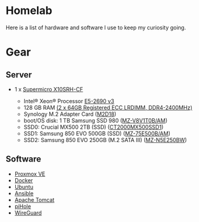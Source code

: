 # Homelab

Here is a list of hardware and software I use to keep my curiosity going.

# Gear

## Server

* 1 x [Supermicro X10SRH-CF](https://www.supermicro.com/en/products/motherboard/X10SRH-CF)

  * Intel® Xeon® Processor [E5-2690 v3](https://www.intel.com/content/www/us/en/products/sku/81713/intel-xeon-processor-e52690-v3-30m-cache-2-60-ghz/specifications.html)
  * 128 GB RAM [(2 x 64GB Registered ECC LRDIMM, DDR4-2400MHz)](https://store.supermicro.com/64gb-ddr4-2133-mem-dr464l-hl01-lr21.html)
  * Synology M.2 Adapter Card ([M2D18](https://www.synology.com/en-us/products/M2D18#specs))
  * boot/OS disk: 1 TB Samsung SSD 980 ([MZ-V8V1T0B/AM](https://www.samsung.com/us/computing/memory-storage/solid-state-drives/980-pcie-3-0-nvme-gaming-ssd-1tb-mz-v8v1t0b-am/))
  * SSD0: Crucial MX500 2TB (SSD) ([CT2000MX500SSD1](https://www.crucial.com/ssd/mx500/ct2000mx500ssd1))
  * SSD1: Samsung 850 EVO 500GB (SSD) ([MZ-75E500B/AM](https://www.samsung.com/us/computing/memory-storage/solid-state-drives/ssd-850-evo-2-5-sata-iii-500gb-mz-75e500b-am/))
  * SSD2: Samsung 850 EVO 250GB (M.2 SATA III) ([MZ-N5E250BW](https://www.samsung.com/us/computing/memory-storage/solid-state-drives/ssd-850-evo-m-2-250gb-mz-n5e250bw/#specs))

## Software

* [Proxmox VE](https://www.proxmox.com/en/)
* [Docker](https://www.docker.com/)
* [Ubuntu](https://ubuntu.com/)
* [Ansible](https://www.ansible.com/)
* [Apache Tomcat](https://tomcat.apache.org/)
* [piHole](https://pi-hole.net/)
* [WireGuard](https://www.wireguard.com/)